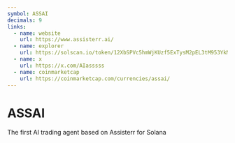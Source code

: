 ```yaml
---
symbol: ASSAI
decimals: 9
links:
  - name: website
    url: https://www.assisterr.ai/
  - name: explorer
    url: https://solscan.io/token/12XbSPVc5hmWjKUzf5ExTysM2pEL3tM953YkMXmLWkGd
  - name: x
    url: https://x.com/AIasssss
  - name: coinmarketcap
    url: https://coinmarketcap.com/currencies/assai/
---
```


# ASSAI

The first AI trading agent based on Assisterr for Solana
